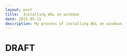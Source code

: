 ```yaml
---
layout: post
title:  Installing WSL on windows
date: 2015-05-15
description: My process of installing WSL on windows
---
```

# DRAFT
